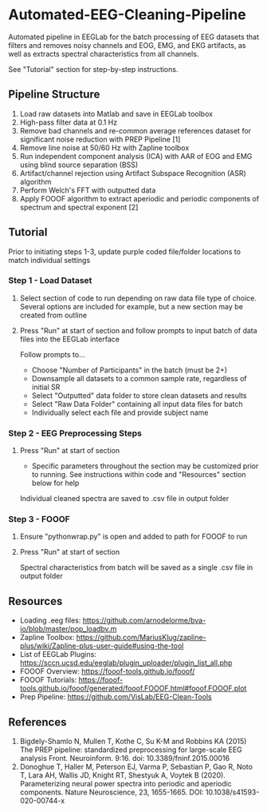 # Automated-EEG-Cleaning-Pipeline
Automated pipeline in EEGLab for the batch processing of EEG datasets that filters and removes noisy channels and EOG, EMG, and EKG artifacts, as well as extracts spectral characteristics from all channels. 

See "Tutorial" section for step-by-step instructions. 

## Pipeline Structure 
1. Load raw datasets into Matlab and save in EEGLab toolbox​
2. High-pass filter data at 0.1 Hz​
3. Remove bad channels and re-common average references dataset for significant noise reduction with PREP Pipeline [1] ​
4. Remove line noise at 50/60 Hz with Zapline toolbox ​
5. Run independent component analysis (ICA) with AAR of EOG and EMG using blind source separation (BSS) ​
6. Artifact/channel rejection using Artifact Subspace Recognition (ASR) algorithm
7. Perform Welch's FFT with outputted data
8. Apply FOOOF algorithm to extract aperiodic and periodic components of spectrum and spectral exponent [2] 

## Tutorial
Prior to initiating steps 1-3, update purple coded file/folder locations to match individual settings

### Step 1 - Load Dataset 
1. Select section of code to run depending on raw data file type of choice. Several options are included for example, but a new section may be created from outline
2. Press "Run" at start of section and follow prompts to input batch of data files into the EEGLab interface 

   Follow prompts to...
   - Choose "Number of Participants" in the batch (must be 2+)
   - Downsample all datasets to a common sample rate, regardless of initial SR
   - Select "Outputted" data folder to store clean datasets and results
   - Select "Raw Data Folder" containing all input data files for batch 
   - Individually select each file and provide subject name 

### Step 2 - EEG Preprocessing Steps  
1. Press "Run" at start of section
   - Specific parameters throughout the section may be customized prior to running. See instructions within code and "Resources" section below for help

   Individual cleaned spectra are saved to .csv file in output folder 
  

### Step 3 - FOOOF
1. Ensure "pythonwrap.py" is open and added to path for FOOOF to run
2. Press "Run" at start of section

   Spectral characteristics from batch will be saved as a single .csv file in output folder

## Resources
- Loading .eeg files:
https://github.com/arnodelorme/bva-io/blob/master/pop_loadbv.m 
- Zapline Toolbox:
https://github.com/MariusKlug/zapline-plus/wiki/Zapline-plus-user-guide#using-the-tool
- List of EEGLab Plugins:
https://sccn.ucsd.edu/eeglab/plugin_uploader/plugin_list_all.php
- FOOOF Overview: 
https://fooof-tools.github.io/fooof/
- FOOOF Tutorials:
https://fooof-tools.github.io/fooof/generated/fooof.FOOOF.html#fooof.FOOOF.plot
- Prep Pipeline: 
https://github.com/VisLab/EEG-Clean-Tools

## References
1. Bigdely-Shamlo N, Mullen T, Kothe C, Su K-M and Robbins KA (2015) The PREP pipeline: standardized preprocessing for large-scale EEG analysis Front. Neuroinform. 9:16. doi: 10.3389/fninf.2015.00016
2. Donoghue T, Haller M, Peterson EJ, Varma P, Sebastian P, Gao R, Noto T, Lara AH, Wallis JD, Knight RT, Shestyuk A, Voytek B (2020). Parameterizing neural power spectra into periodic and aperiodic components. Nature Neuroscience, 23, 1655-1665. DOI: 10.1038/s41593-020-00744-x
